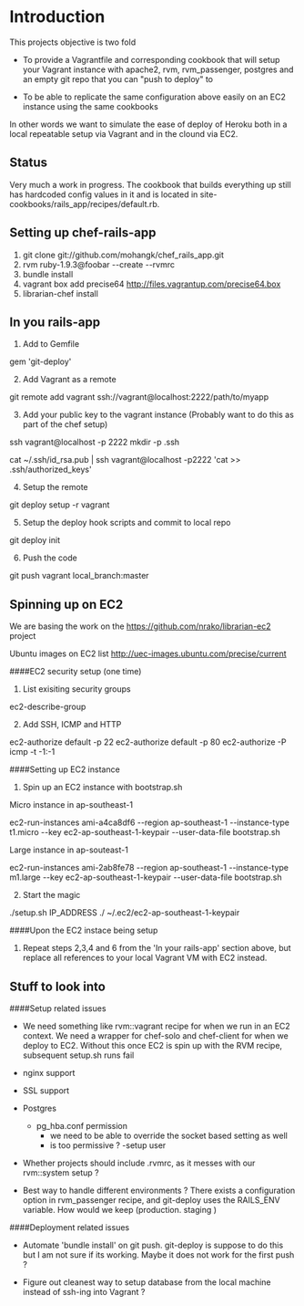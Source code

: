 Introduction 
============

This projects objective is two fold

 * To provide a Vagrantfile and corresponding cookbook that will setup your Vagrant 
 instance with apache2, rvm, rvm_passenger, postgres and an empty git repo that you 
 can "push to deploy" to

 * To be able to replicate the same configuration above easily on an EC2 instance 
 using the same cookbooks

In other words we want to simulate the ease of deploy of Heroku both in a local 
repeatable setup via Vagrant and in the clound via EC2. 

Status
------
Very much a work in progress. The cookbook that builds everything up still has 
hardcoded config values in it and is located in site-cookbooks/rails_app/recipes/default.rb. 

Setting up chef-rails-app
------------------------

1. git clone git://github.com/mohangk/chef_rails_app.git
2. rvm ruby-1.9.3@foobar --create --rvmrc
3. bundle install
4. vagrant box add precise64 http://files.vagrantup.com/precise64.box
5. librarian-chef install

In you rails-app
----------------

1. Add to Gemfile

 gem 'git-deploy'

2. Add Vagrant as a remote 

 git remote add vagrant ssh://vagrant@localhost:2222/path/to/myapp

3. Add your public key to the vagrant instance (Probably want to do this as part of the chef setup)

 ssh vagrant@localhost -p 2222 mkdir -p .ssh

 cat ~/.ssh/id_rsa.pub | ssh vagrant@localhost -p2222 'cat >> .ssh/authorized_keys'

4. Setup the remote

 git deploy setup -r vagrant

5. Setup the deploy hook scripts and commit to local repo

 git deploy init

6. Push the code

 git push vagrant local_branch:master 

Spinning up on EC2
------------------

We are basing the work on the https://github.com/nrako/librarian-ec2 project

Ubuntu images on EC2 list http://uec-images.ubuntu.com/precise/current

####EC2 security setup (one time)

1. List exisiting security groups
 
 ec2-describe-group

2. Add SSH, ICMP and HTTP

 ec2-authorize default -p 22
 ec2-authorize default -p 80
 ec2-authorize -P icmp -t -1:-1

####Setting up EC2 instance

1. Spin up an EC2 instance with bootstrap.sh

 Micro instance in ap-southeast-1

 ec2-run-instances ami-a4ca8df6 --region ap-southeast-1 --instance-type t1.micro --key ec2-ap-southeast-1-keypair --user-data-file bootstrap.sh 

 Large instance in ap-souteast-1

 ec2-run-instances ami-2ab8fe78 --region ap-southeast-1 --instance-type m1.large --key ec2-ap-southeast-1-keypair --user-data-file bootstrap.sh 

2. Start the magic

 ./setup.sh IP_ADDRESS ./ ~/.ec2/ec2-ap-southeast-1-keypair

####Upon the EC2 instace being setup

1. Repeat steps 2,3,4 and 6 from the 'In your rails-app' section above, but replace 
all references to your local Vagrant VM with EC2 instead.

Stuff to look into
------------------

####Setup related issues

* We need something like rvm::vagrant recipe for when we run in an EC2 context.
We need a wrapper for chef-solo and chef-client for when we deploy to EC2. Without 
this once EC2 is spin up with the RVM recipe, subsequent setup.sh runs fail

* nginx support

* SSL support

* Postgres 
  - pg_hba.conf permission 
    - we need to be able to override the socket based setting as well
    - is too permissive ?
  -setup user

* Whether projects should include .rvmrc, as it messes with our rvm::system setup ?

* Best way to handle different environments ? There exists a configuration option 
in rvm_passenger recipe, and git-deploy uses the RAILS_ENV variable. How would we 
keep (production. staging )

####Deployment related issues

* Automate 'bundle install' on git push. git-deploy is suppose to do this but I am not
sure if its working. Maybe it does not work for the first push ?

* Figure out cleanest way to setup database from the local machine instead of ssh-ing
into Vagrant ? 
